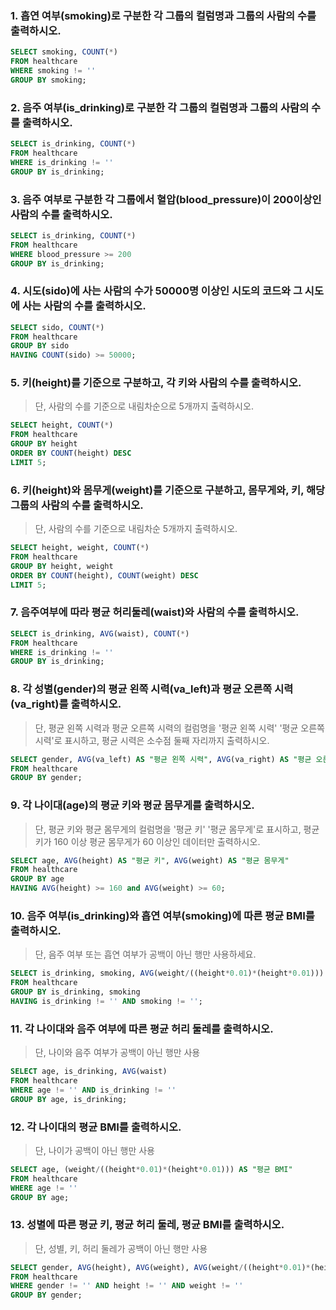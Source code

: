 ###  1. 흡연 여부(smoking)로 구분한 각 그룹의 컬럼명과 그룹의 사람의 수를 출력하시오.

```sql 
SELECT smoking, COUNT(*)
FROM healthcare
WHERE smoking != ''
GROUP BY smoking;
```

###  2. 음주 여부(is_drinking)로 구분한 각 그룹의 컬럼명과 그룹의 사람의 수를 출력하시오.

```sql 
SELECT is_drinking, COUNT(*)
FROM healthcare
WHERE is_drinking != ''
GROUP BY is_drinking;
```

### 3. 음주 여부로 구분한 각 그룹에서 혈압(blood_pressure)이 200이상인 사람의 수를 출력하시오.

```sql
SELECT is_drinking, COUNT(*)
FROM healthcare
WHERE blood_pressure >= 200
GROUP BY is_drinking;
```

### 4. 시도(sido)에 사는 사람의 수가 50000명 이상인 시도의 코드와 그 시도에 사는 사람의 수를 출력하시오.

```sql
SELECT sido, COUNT(*)
FROM healthcare
GROUP BY sido
HAVING COUNT(sido) >= 50000;
```

### 5. 키(height)를 기준으로 구분하고, 각 키와 사람의 수를 출력하시오.

> 단, 사람의 수를 기준으로 내림차순으로 5개까지 출력하시오.

```sql
SELECT height, COUNT(*)
FROM healthcare
GROUP BY height
ORDER BY COUNT(height) DESC
LIMIT 5;
```

### 6. 키(height)와 몸무게(weight)를 기준으로 구분하고, 몸무게와, 키, 해당 그룹의 사람의 수를 출력하시오. 

> 단, 사람의 수를 기준으로 내림차순 5개까지 출력하시오.

```sql
SELECT height, weight, COUNT(*)
FROM healthcare
GROUP BY height, weight
ORDER BY COUNT(height), COUNT(weight) DESC
LIMIT 5;
```

### 7. 음주여부에 따라 평균 허리둘레(waist)와 사람의 수를 출력하시오.

```sql 
SELECT is_drinking, AVG(waist), COUNT(*)
FROM healthcare
WHERE is_drinking != ''
GROUP BY is_drinking;
```

### 8. 각 성별(gender)의 평균 왼쪽 시력(va_left)과 평균 오른쪽 시력(va_right)를 출력하시오.

> 단, 평균 왼쪽 시력과 평균 오른쪽 시력의 컬럼명을 '평균 왼쪽 시력' '평균 오른쪽 시력'로 표시하고, 평균 시력은 소수점 둘째 자리까지 출력하시오.

```sql
SELECT gender, AVG(va_left) AS "평균 왼쪽 시력", AVG(va_right) AS "평균 오른쪽 시력"
FROM healthcare
GROUP BY gender;
```

### 9. 각 나이대(age)의 평균 키와 평균 몸무게를 출력하시오.

> 단, 평균 키와 평균 몸무게의 컬럼명을 '평균 키' '평균 몸무게'로 표시하고, 평균키가 160 이상 평균 몸무게가 60 이상인 데이터만 출력하시오.

```sql
SELECT age, AVG(height) AS "평균 키", AVG(weight) AS "평균 몸무게"
FROM healthcare
GROUP BY age
HAVING AVG(height) >= 160 and AVG(weight) >= 60;
```

### 10. 음주 여부(is_drinking)와 흡연 여부(smoking)에 따른 평균 BMI를 출력하시오.

> 단, 음주 여부 또는 흡연 여부가 공백이 아닌 행만 사용하세요.

```sql
SELECT is_drinking, smoking, AVG(weight/((height*0.01)*(height*0.01))) AS "평균 BMI"
FROM healthcare
GROUP BY is_drinking, smoking
HAVING is_drinking != '' AND smoking != '';
```

### 11. 각 나이대와 음주 여부에 따른 평균 허리 둘레를 출력하시오.

> 단, 나이와 음주 여부가 공백이 아닌 행만 사용

```sql
SELECT age, is_drinking, AVG(waist)
FROM healthcare
WHERE age != '' AND is_drinking != ''
GROUP BY age, is_drinking;
```

### 12. 각 나이대의 평균 BMI를 출력하시오.

> 단, 나이가 공백이 아닌 행만 사용

```sql
SELECT age, (weight/((height*0.01)*(height*0.01))) AS "평균 BMI"
FROM healthcare
WHERE age != ''
GROUP BY age;
```

### 13. 성별에 따른 평균 키, 평균 허리 둘레, 평균 BMI를 출력하시오.

> 단, 성별, 키, 허리 둘레가 공백이 아닌 행만 사용

```sql
SELECT gender, AVG(height), AVG(weight), AVG(weight/((height*0.01)*(height*0.01))) AS "평균 BMI"
FROM healthcare
WHERE gender != '' AND height != '' AND weight != ''
GROUP BY gender;
```